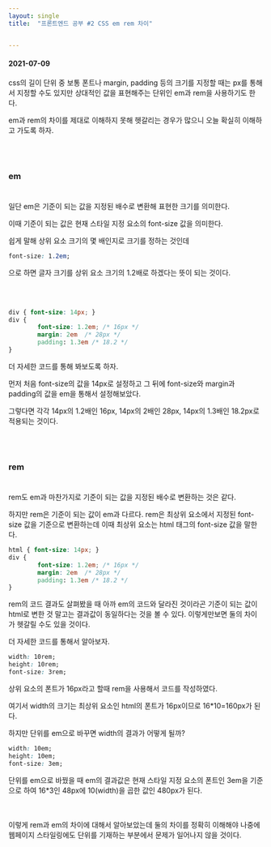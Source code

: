 ```yaml
---
layout: single
title:  "프론트엔드 공부 #2 CSS em rem 차이"


---
```


#### 2021-07-09

css의 길이 단위 중 보통 폰트나 margin, padding 등의 크기를 지정할 때는 px를 통해서 지정할 수도 있지만 상대적인 값을 표현해주는 단위인 em과 rem을 사용하기도 한다. 

em과 rem의 차이를 제대로 이해하지 못해 헷갈리는 경우가 많으니 오늘 확실히 이해하고 가도록 하자.

 <br/><br/>

### em

#

일단 em은 기준이 되는 값을 지정된 배수로 변환해 표현한 크기를 의미한다.

이때 기준이 되는 값은 현재 스타일 지정 요소의 font-size 값을 의미한다.

쉽게 말해 상위 요소 크기의 몇 배인지로 크기를 정하는 것인데

```css
font-size: 1.2em;
```

으로 하면 글자 크기를 상위 요소 크기의 1.2배로 하겠다는 뜻이 되는 것이다.

  <br/><br/>

```css
div { font-size: 14px; }
div { 
		font-size: 1.2em; /* 16px */
		margin: 2em  /* 28px */
		padding: 1.3em /* 18.2 */
}
```

더 자세한 코드를 통해 봐보도록 하자. 

먼저 처음 font-size의 값을 14px로 설정하고 그 뒤에 font-size와 margin과 padding의 값을 em을 통해서 설정해보았다.  

그렇다면 각각 14px의 1.2배인 16px, 14px의 2배인 28px, 14px의 1.3배인 18.2px로 적용되는 것이다.

  <br/><br/>

### rem

#

rem도 em과 마찬가지로 기준이 되는 값을 지정된 배수로 변환하는 것은 같다.

하지만 rem은 기준이 되는 값이 em과 다르다. rem은 최상위 요소에서 지정된 font-size 값을 기준으로 변환하는데 이때 최상위 요소는 html 태그의 font-size 값을 말한다.

```css
html { font-size: 14px; }
div { 
		font-size: 1.2em; /* 16px */
		margin: 2em  /* 28px */
		padding: 1.3em /* 18.2 */
}
```

rem의 코드 결과도 살펴봤을 때 아까 em의 코드와 달라진 것이라곤 기준이 되는 값이 html로 변한 것 말고는 결과값이 동일하다는 것을 볼 수 있다. 이렇게만보면 둘의 차이가  헷갈릴 수도 있을 것이다.



더 자세한 코드를 통해서 알아보자.



```css
width: 10rem;
height: 10rem;
font-size: 3rem;
```

상위 요소의 폰트가 16px라고 할때 rem을 사용해서 코드를 작성하였다.

여기서 width의 크기는 최상위 요소인 html의 폰트가 16px이므로 16*10=160px가 된다.



하지만 단위를 em으로 바꾸면 width의 결과가 어떻게 될까?



```css
width: 10em;
height: 10em;
font-size: 3em;
```

단위를 em으로 바꿨을 때 em의 결과값은 현재 스타일 지정 요소의 폰트인 3em을 기준으로 하여 16*3인 48px에 10(width)을 곱한 값인 480px가 된다. 


 <br/><br/>
이렇게 rem과 em의 차이에 대해서 알아보았는데 둘의 차이를 정확히 이해해야 나중에 웹페이지 스타일링에도 단위를 기재하는 부분에서 문제가 일어나지 않을 것이다.

